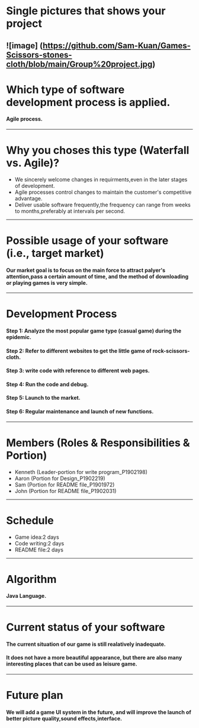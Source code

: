 # Single pictures that shows your project<br />
![image] (https://github.com/Sam-Kuan/Games-Scissors-stones-cloth/blob/main/Group%20project.jpg)<br />
---------------------------------------
# Which type of software development process is applied.<br />
#### Agile process.<br />
---------------------------------------
# Why you choses this type (Waterfall vs. Agile)?<br />
* We sincerely welcome changes in requirments,even in the later stages of development.<br />
* Agile processes control changes to maintain the customer's competitive advantage.<br />
* Deliver usable software frequently,the frequency can range from weeks to months,preferably at intervals per second.<br />
---------------------------------------
# Possible usage of your software (i.e., target market)<br />
#### Our market goal is to focus on the main force to attract palyer's attention,pass a certain amount of time, and the method of downloading or playing games is very simple.<br />
---------------------------------------
# Development Process<br />
#### Step 1: Analyze the most popular game type (casual game) during the epidemic.<br />
#### Step 2: Refer to different websites to get the little game of rock-scissors-cloth.<br />
#### Step 3: write code with reference to different web pages.<br />
#### Step 4: Run the code and debug.<br />
#### Step 5: Launch to the market.<br />
#### Step 6: Regular maintenance and launch of new functions.<br />
---------------------------------------
# Members (Roles & Responsibilities & Portion)<br />
* Kenneth     (Leader-portion for write program_P1902198)<br />
* Aaron  (Portion for Design_P1902219)<br />
* Sam         (Portion for README file_P1901972)<br />
* John        (Portion for README file_P1902031)<br />
---------------------------------------
# Schedule<br />
* Game idea:2 days<br />
* Code writing:2 days<br />
* README file:2 days<br />
---------------------------------------
# Algorithm<br />
#### Java Language.<br />
---------------------------------------
# Current status of your software<br />
#### The current situation of our game is still realatively inadequate.<br />
#### It does not have a more beautiful appearance, but there are also many interesting places that can be used as leisure game.<br />
---------------------------------------
# Future plan<br />
#### We will add a game UI system in the future, and will improve the launch of better picture quality,sound effects,interface.<br />
